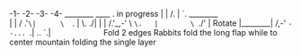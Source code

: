 

   -1-               -2-            -3-               -4-
 ________           ____     \.  in progress
|        |         /\.  |     \`\. ________       \
|        |        / .'`\|      \  `\.      |       \\.    ./|
|        |       /.'_,-'        \    `\.   |        \ `\./' |    Rotate
|________|      /,-'             `--... `\.|         \.. `\.|
                                       `````            `````
Fold 2 edges         Rabbits fold the long flap while
to center            mountain folding the single layer

